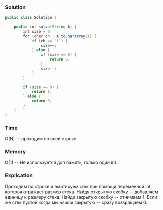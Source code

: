 ### Solution
```java
public class Solution {
    
    public int solve(String A) {
        int size = 0;
        for (char ch : A.toCharArray()) {
            if (ch == '(') {
                size++;
            } else {
                if (size == 0) {
                    return 0;
                }
                size--;
            }
        }

        if (size == 0) {
            return 1;
        } else {
            return 0;
        }
    }
}
```
### Time
O(N) -- проходим по всей строке
### Memory
O(1) -- Не используется доп память, только один int.
### Explication
Проходим по строке и эмитируем стек при помощи переменной int, которая
отражает размер стека. Найдя открытую скобку -- добавляем единицу к размеру стека.
Найди закрытую скобку -- отнимаем 1. Если же стек пустой когда мы нашли закрытую -- сразу возвращаем 0.
